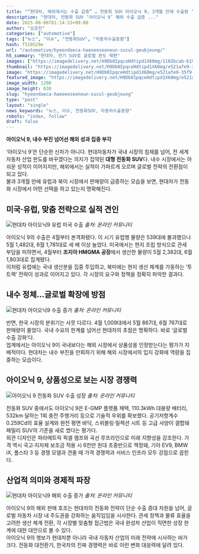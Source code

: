 ```yaml
---
title: "“현대차, 해외에서는 수출 급증” … 전동화 SUV 아이오닉 9, 3개월 만에 수출량 ‘3배 증가’"
description: "현대차, 전동화 SUV ‘아이오닉 9’ 해외 수출 급증 ..."
date: 2025-08-06T01:14:53+09:00
author: "오은진"
categories: ["automotive"]
tags: ["뉴스", "이슈", "전동화SUV", "자동차수출동향"]
hash: f510529e
url: "/automotive/hyeondaeca-haeoeeseoneun-sucul-geubjeung/"
h5_summary: "현대차, 전기 SUV로 글로벌 판도 재편"
images: ["https://imagedelivery.net/H9Db0IpqceHdtipd1X60mg/1102bcab-b190-4925-6494-063996c35700/public", "https://imagedelivery.net/H9Db0IpqceHdtipd1X60mg/c048e92e-d423-46ed-d5be-3ece6c82ea00/public", "https://imagedelivery.net/H9Db0IpqceHdtipd1X60mg/e521afe9-35f9-4cdc-0f9f-a2f3742b6f00/public", "https://imagedelivery.net/H9Db0IpqceHdtipd1X60mg/61a01cdb-f970-4c88-d568-e5209559c800/public", "https://imagedelivery.net/H9Db0IpqceHdtipd1X60mg/de2f2182-98c9-49c7-3ad7-ea20de775900/public"]
thumbnail: "https://imagedelivery.net/H9Db0IpqceHdtipd1X60mg/e521afe9-35f9-4cdc-0f9f-a2f3742b6f00/public"
image: "https://imagedelivery.net/H9Db0IpqceHdtipd1X60mg/e521afe9-35f9-4cdc-0f9f-a2f3742b6f00/public"
featured_image: "https://imagedelivery.net/H9Db0IpqceHdtipd1X60mg/e521afe9-35f9-4cdc-0f9f-a2f3742b6f00/public"
image_width: 1200
image_height: 630
slug: "hyeondaeca-haeoeeseoneun-sucul-geubjeung"
type: "post"
layout: "single"
news_keywords: "뉴스, 이슈, 전동화SUV, 자동차수출동향"
robots: "index, follow"
draft: false
---
```


**아이오닉 9, 내수 부진 넘어선 해외 성과 집중 부각**

‘아이오닉 9’은 단순한 신차가 아니다. 현대자동차가 국내 시장의 침체를 넘어, 전 세계 자동차 산업 판도를 바꾸겠다는 의지가 집약된 **대형 전동화 SUV**다. 내수 시장에서는 아쉬운 성적이 이어지지만, 해외에서는 실적이 가파르게 오르며 글로벌 전략의 전환점이 되고 있다.  
불과 3개월 만에 유럽과 북미 시장에서 판매량이 급증하는 모습을 보면, 현대차가 전동화 시장에서 어떤 선택을 하고 있는지 명확해진다.  
  

## 미국·유럽, 맞춤 전략으로 실적 견인

![현대차 아이오닉9 유럽 미국 수출](https://imagedelivery.net/H9Db0IpqceHdtipd1X60mg/1102bcab-b190-4925-6494-063996c35700/public)
*출처: 온라인 커뮤니티*


아이오닉 9의 수출은 4월부터 본격화됐다. 이 시기 유럽행 물량은 539대에 불과했으나 5월 1,482대, 6월 1,781대로 세 배 이상 늘었다. 미국에서는 현지 조립 방식으로 관세 부담을 피하면서, 4월부터 **조지아 HMGMA 공장**에서 생산한 물량이 5월 2,382대, 6월 1,803대로 집계됐다.  
이처럼 유럽에는 국내 생산분을 집중 투입하고, 북미에는 현지 생산 체계를 가동하는 ‘투트랙’ 전략이 성과로 이어지고 있다. 각 시장의 요구와 정책을 정확히 파악한 결과다.  
  

## 내수 정체…글로벌 확장에 방점

![현대차 아이오닉9 수출 증가](https://imagedelivery.net/H9Db0IpqceHdtipd1X60mg/c048e92e-d423-46ed-d5be-3ece6c82ea00/public)
*출처: 온라인 커뮤니티*


반면, 한국 시장의 분위기는 사뭇 다르다. 4월 1,009대에서 5월 867대, 6월 767대로 판매량이 줄었다. 국내 수요의 한계를 넘어선 현대차의 초점은 명확하다. 바로 ‘글로벌 수출 강화’다.  
업계에서는 아이오닉 9이 국내보다는 해외 시장에서 상품성을 인정받는다는 평가가 지배적이다. 현대차는 내수 부진을 만회하기 위해 해외 시장에서의 입지 강화에 역량을 집중하는 모습이다.  
  

## 아이오닉 9, 상품성으로 보는 시장 경쟁력

![아이오닉 9 전동화 SUV 수출 성장](https://imagedelivery.net/H9Db0IpqceHdtipd1X60mg/61a01cdb-f970-4c88-d568-e5209559c800/public)
*출처: 온라인 커뮤니티*


전동화 SUV 중에서도 아이오닉 9은 E-GMP 플랫폼 채택, 110.3kWh 대용량 배터리, 532km 달하는 1회 충전 주행거리 등으로 기술적 우위를 확보했다. 공기저항계수 0.259Cd의 효율 설계와 완전 평면 바닥, 스위블링·릴렉션 시트 등 고급 사양이 결합돼 패밀리 SUV의 기준을 새로 썼다는 평가다.  
외관 디자인은 파라메트릭 픽셀 램프와 곡선 루프라인으로 미래 지향성을 강조한다. 가격 역시 국고·지자체 보조금 적용 시 6천만 원대 초중반으로 책정돼, 기아 EV9, BMW iX, 폴스타 3 등 경쟁 모델과 견줄 때 가격 경쟁력과 서비스 인프라 모두 강점으로 꼽힌다.  
  

## 산업적 의미와 경제적 파장

![현대차 아이오닉9 해외 수출 증가](https://imagedelivery.net/H9Db0IpqceHdtipd1X60mg/de2f2182-98c9-49c7-3ad7-ea20de775900/public)
*출처: 온라인 커뮤니티*


아이오닉 9의 해외 판매 호조는 현대차의 전동화 전략이 단순 수출 증대 차원을 넘어, 글로벌 자동차 시장 내 주도권을 강화하는 움직임임을 시사한다. 관세 정책과 물류 효율을 고려한 생산 체계 전환, 각 시장별 맞춤형 접근법은 국내 완성차 산업이 직면한 성장 한계에 대한 대안으로 볼 수 있다.  
아이오닉 9의 행보가 현대차뿐 아니라 국내 자동차 산업의 미래 전략에 시사하는 바가 크다. 전동화 대전환기, 한국차의 진짜 경쟁력은 바로 이런 변화 대응력에 달려 있다.
